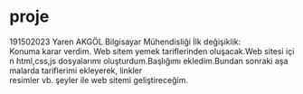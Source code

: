 # proje
191502023
Yaren AKGÖL
Bilgisayar Mühendisliği
İlk değişiklik:
Konuma karar verdim. Web sitem yemek tariflerinden oluşacak.Web sitesi için html,css,js dosyalarımı oluşturdum.Başlığımı ekledim.Bundan sonraki aşamalarda tariflerimi ekleyerek, linkler resimler vb. şeyler ile web sitemi geliştireceğim.